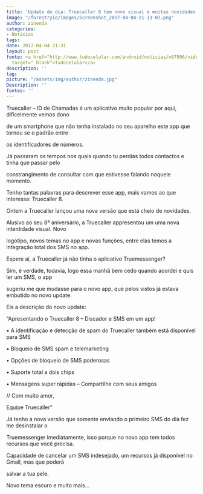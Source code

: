 ```yaml
---
title: 'Update do dia: Truecaller 8 tem novo visual e muitas novidades'
image: "/forestryio/images/Screenshot_2017-04-04-21-13-07.png"
author: zinenda
categories:
- Noticias
tags: 
date: 2017-04-04 21:31
layout: post
fonte: <a href="http://www.tudocelular.com/android/noticias/n67996/videochamadas-no-android-via-booyah-app.html"
  target="_blank">Tudocelular</a>
description: ''
tag: 
picture: "/assets/img/author/zinenda.jpg"
Description: ''
fontes: ''
---
```



Truecaller – ID de Chamadas é um aplicativo muito popular por aqui, dificelmente vemos dono

de um smartphone que não tenha instalado no seu aparelho este app que tornou se o padrão entre

os identificadores de números.

Já passaram os tempos nos quais quando tu perdias todos contactos e tinha que passar pelo

constrangimento de consultar com que estivesse falando naquele momento.

Tenho tantas palavras para descrever esse app, mais vamos ao que interessa: Truecaller 8.

Ontem a Truecaller lançou uma nova versão que está cheio de novidades.

Alusivo ao seu 8ª aniversário, a Truecaller appresentou um uma nova intentidade visual. Novo

logotipo, novos temas no app e novas funções, entre elas temos a integração total dos SMS no app.

Espere aí, a Truecaller já não tinha o aplicativo Truemessenger?

Sim, é verdade, todavia, logo essa manhã bem cedo quando acordei e quis ler um SMS, o app

sugeriu me que mudasse para o novo app, que pelos vistos já estava embutido no novo update.

Eis a descrição do novo update:

“Apresentando o Truecaller 8 – Discador e SMS em um app!

• A identificação e detecção de spam do Truecaller também está disponível para SMS

• Bloqueio de SMS spam e telemarketing

• Opções de bloqueio de SMS poderosas

• Suporte total a dois chips

• Mensagens super rápidas – Compartilhe com seus amigos

// Com muito amor,

Equipe Truecaller”

Já tenho a nova versão que somente enviando o primeiro SMS do dia fez me desinstalar o

Truemessenger imediatamente, isso porque no novo app tem todos recursos que você precisa.

Capacidade de cancelar um SMS indesejado, um recursos já disponível no Gmail, mas que poderá

salvar a tua pele.

Novo tema escuro e muito mais...